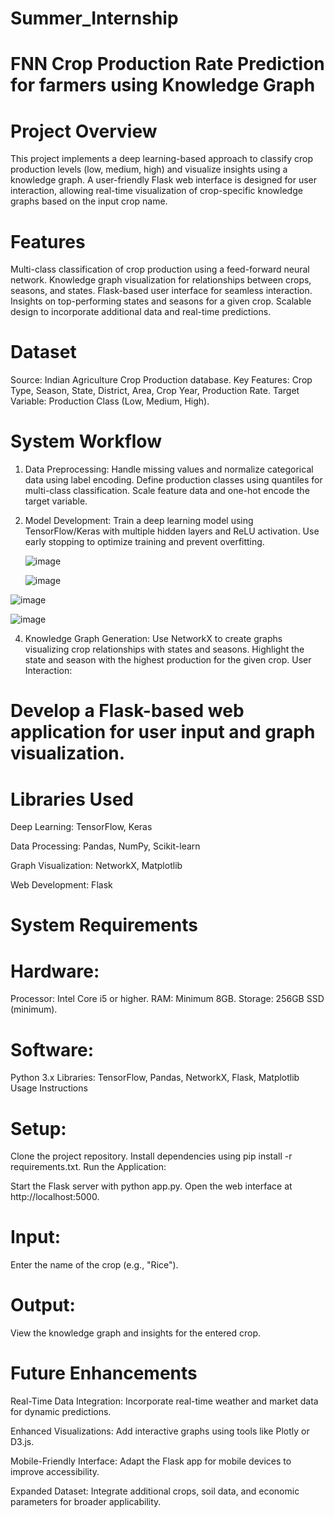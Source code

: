 # Summer_Internship
# **FNN Crop Production Rate Prediction for farmers using Knowledge Graph**

# Project Overview
This project implements a deep learning-based approach to classify crop production levels (low, medium, high) and visualize insights using a knowledge graph. A user-friendly Flask web interface is designed for user interaction, allowing real-time visualization of crop-specific knowledge graphs based on the input crop name.

# Features
Multi-class classification of crop production using a feed-forward neural network.
Knowledge graph visualization for relationships between crops, seasons, and states.
Flask-based user interface for seamless interaction.
Insights on top-performing states and seasons for a given crop.
Scalable design to incorporate additional data and real-time predictions.

# Dataset
Source: Indian Agriculture Crop Production database.
Key Features:
Crop Type, Season, State, District, Area, Crop Year, Production Rate.
Target Variable: Production Class (Low, Medium, High).

# System Workflow
1) Data Preprocessing:
        Handle missing values and normalize categorical data using label encoding.
        Define production classes using quantiles for multi-class classification.
        Scale feature data and one-hot encode the target variable.
2) Model Development:
        Train a deep learning model using TensorFlow/Keras with multiple hidden layers and ReLU activation.
        Use early stopping to optimize training and prevent overfitting.

   ![image](https://github.com/user-attachments/assets/402a25b7-5ada-4162-86e2-b4537951035d)

   ![image](https://github.com/user-attachments/assets/759b9367-5e4a-4322-9347-654f90683d1b)


![image](https://github.com/user-attachments/assets/2205bef6-4ffd-42c8-b090-767c9a2f88ad)

   
![image](https://github.com/user-attachments/assets/699c4756-7c15-4857-a26b-46cc4d2ee3ec)

   
4) Knowledge Graph Generation:
        Use NetworkX to create graphs visualizing crop relationships with states and seasons.
        Highlight the state and season with the highest production for the given crop.
        User Interaction:

# Develop a Flask-based web application for user input and graph visualization.
# Libraries Used

Deep Learning: TensorFlow, Keras

Data Processing: Pandas, NumPy, Scikit-learn

Graph Visualization: NetworkX, Matplotlib

Web Development: Flask

# System Requirements
# Hardware:
Processor: Intel Core i5 or higher.
RAM: Minimum 8GB.
Storage: 256GB SSD (minimum).

# Software:
Python 3.x
Libraries: TensorFlow, Pandas, NetworkX, Flask, Matplotlib
Usage Instructions

# Setup:

Clone the project repository.
Install dependencies using pip install -r requirements.txt.
Run the Application:

Start the Flask server with python app.py.
Open the web interface at http://localhost:5000.

# Input:
Enter the name of the crop (e.g., "Rice").

# Output:
View the knowledge graph and insights for the entered crop.


# Future Enhancements
Real-Time Data Integration: Incorporate real-time weather and market data for dynamic predictions.

Enhanced Visualizations: Add interactive graphs using tools like Plotly or D3.js.

Mobile-Friendly Interface: Adapt the Flask app for mobile devices to improve accessibility.

Expanded Dataset: Integrate additional crops, soil data, and economic parameters for broader applicability.

